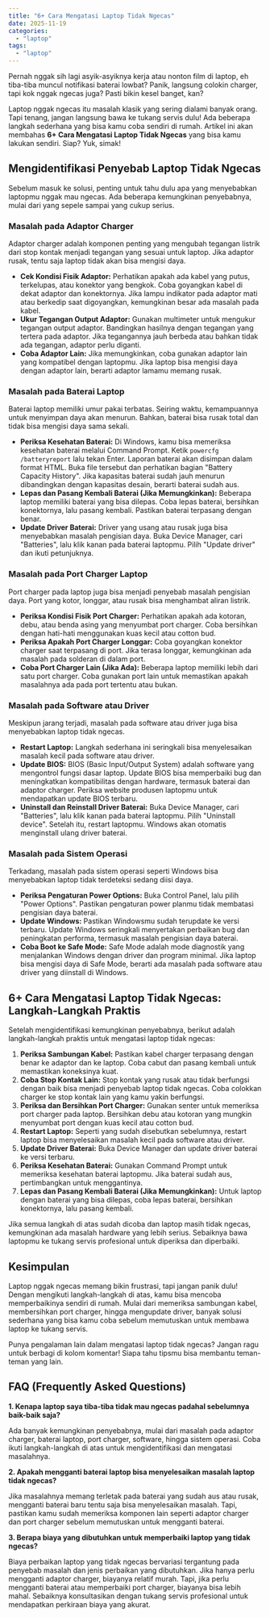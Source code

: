 ```yaml
---
title: "6+ Cara Mengatasi Laptop Tidak Ngecas"
date: 2025-11-19
categories: 
  - "laptop"
tags: 
  - "laptop"
---
```


Pernah nggak sih lagi asyik-asyiknya kerja atau nonton film di laptop, eh tiba-tiba muncul notifikasi baterai lowbat? Panik, langsung colokin charger, tapi kok nggak ngecas juga? Pasti bikin kesel banget, kan?

Laptop nggak ngecas itu masalah klasik yang sering dialami banyak orang. Tapi tenang, jangan langsung bawa ke tukang servis dulu! Ada beberapa langkah sederhana yang bisa kamu coba sendiri di rumah. Artikel ini akan membahas **6+ Cara Mengatasi Laptop Tidak Ngecas** yang bisa kamu lakukan sendiri. Siap? Yuk, simak!

## Mengidentifikasi Penyebab Laptop Tidak Ngecas

Sebelum masuk ke solusi, penting untuk tahu dulu apa yang menyebabkan laptopmu nggak mau ngecas. Ada beberapa kemungkinan penyebabnya, mulai dari yang sepele sampai yang cukup serius.

### Masalah pada Adaptor Charger

Adaptor charger adalah komponen penting yang mengubah tegangan listrik dari stop kontak menjadi tegangan yang sesuai untuk laptop. Jika adaptor rusak, tentu saja laptop tidak akan bisa mengisi daya.

- **Cek Kondisi Fisik Adaptor:** Perhatikan apakah ada kabel yang putus, terkelupas, atau konektor yang bengkok. Coba goyangkan kabel di dekat adaptor dan konektornya. Jika lampu indikator pada adaptor mati atau berkedip saat digoyangkan, kemungkinan besar ada masalah pada kabel.
- **Ukur Tegangan Output Adaptor:** Gunakan multimeter untuk mengukur tegangan output adaptor. Bandingkan hasilnya dengan tegangan yang tertera pada adaptor. Jika tegangannya jauh berbeda atau bahkan tidak ada tegangan, adaptor perlu diganti.
- **Coba Adaptor Lain:** Jika memungkinkan, coba gunakan adaptor lain yang kompatibel dengan laptopmu. Jika laptop bisa mengisi daya dengan adaptor lain, berarti adaptor lamamu memang rusak.

### Masalah pada Baterai Laptop

Baterai laptop memiliki umur pakai terbatas. Seiring waktu, kemampuannya untuk menyimpan daya akan menurun. Bahkan, baterai bisa rusak total dan tidak bisa mengisi daya sama sekali.

- **Periksa Kesehatan Baterai:** Di Windows, kamu bisa memeriksa kesehatan baterai melalui Command Prompt. Ketik `powercfg /batteryreport` lalu tekan Enter. Laporan baterai akan disimpan dalam format HTML. Buka file tersebut dan perhatikan bagian "Battery Capacity History". Jika kapasitas baterai sudah jauh menurun dibandingkan dengan kapasitas desain, berarti baterai sudah aus.
- **Lepas dan Pasang Kembali Baterai (Jika Memungkinkan):** Beberapa laptop memiliki baterai yang bisa dilepas. Coba lepas baterai, bersihkan konektornya, lalu pasang kembali. Pastikan baterai terpasang dengan benar.
- **Update Driver Baterai:** Driver yang usang atau rusak juga bisa menyebabkan masalah pengisian daya. Buka Device Manager, cari "Batteries", lalu klik kanan pada baterai laptopmu. Pilih "Update driver" dan ikuti petunjuknya.

### Masalah pada Port Charger Laptop

Port charger pada laptop juga bisa menjadi penyebab masalah pengisian daya. Port yang kotor, longgar, atau rusak bisa menghambat aliran listrik.

- **Periksa Kondisi Fisik Port Charger:** Perhatikan apakah ada kotoran, debu, atau benda asing yang menyumbat port charger. Coba bersihkan dengan hati-hati menggunakan kuas kecil atau cotton bud.
- **Periksa Apakah Port Charger Longgar:** Coba goyangkan konektor charger saat terpasang di port. Jika terasa longgar, kemungkinan ada masalah pada solderan di dalam port.
- **Coba Port Charger Lain (Jika Ada):** Beberapa laptop memiliki lebih dari satu port charger. Coba gunakan port lain untuk memastikan apakah masalahnya ada pada port tertentu atau bukan.

### Masalah pada Software atau Driver

Meskipun jarang terjadi, masalah pada software atau driver juga bisa menyebabkan laptop tidak ngecas.

- **Restart Laptop:** Langkah sederhana ini seringkali bisa menyelesaikan masalah kecil pada software atau driver.
- **Update BIOS:** BIOS (Basic Input/Output System) adalah software yang mengontrol fungsi dasar laptop. Update BIOS bisa memperbaiki bug dan meningkatkan kompatibilitas dengan hardware, termasuk baterai dan adaptor charger. Periksa website produsen laptopmu untuk mendapatkan update BIOS terbaru.
- **Uninstall dan Reinstall Driver Baterai:** Buka Device Manager, cari "Batteries", lalu klik kanan pada baterai laptopmu. Pilih "Uninstall device". Setelah itu, restart laptopmu. Windows akan otomatis menginstall ulang driver baterai.

### Masalah pada Sistem Operasi

Terkadang, masalah pada sistem operasi seperti Windows bisa menyebabkan laptop tidak terdeteksi sedang diisi daya.

- **Periksa Pengaturan Power Options:** Buka Control Panel, lalu pilih "Power Options". Pastikan pengaturan power planmu tidak membatasi pengisian daya baterai.
- **Update Windows:** Pastikan Windowsmu sudah terupdate ke versi terbaru. Update Windows seringkali menyertakan perbaikan bug dan peningkatan performa, termasuk masalah pengisian daya baterai.
- **Coba Boot ke Safe Mode:** Safe Mode adalah mode diagnostik yang menjalankan Windows dengan driver dan program minimal. Jika laptop bisa mengisi daya di Safe Mode, berarti ada masalah pada software atau driver yang diinstall di Windows.

## 6+ Cara Mengatasi Laptop Tidak Ngecas: Langkah-Langkah Praktis

Setelah mengidentifikasi kemungkinan penyebabnya, berikut adalah langkah-langkah praktis untuk mengatasi laptop tidak ngecas:

1. **Periksa Sambungan Kabel:** Pastikan kabel charger terpasang dengan benar ke adaptor dan ke laptop. Coba cabut dan pasang kembali untuk memastikan koneksinya kuat.
2. **Coba Stop Kontak Lain:** Stop kontak yang rusak atau tidak berfungsi dengan baik bisa menjadi penyebab laptop tidak ngecas. Coba colokkan charger ke stop kontak lain yang kamu yakin berfungsi.
3. **Periksa dan Bersihkan Port Charger:** Gunakan senter untuk memeriksa port charger pada laptop. Bersihkan debu atau kotoran yang mungkin menyumbat port dengan kuas kecil atau cotton bud.
4. **Restart Laptop:** Seperti yang sudah disebutkan sebelumnya, restart laptop bisa menyelesaikan masalah kecil pada software atau driver.
5. **Update Driver Baterai:** Buka Device Manager dan update driver baterai ke versi terbaru.
6. **Periksa Kesehatan Baterai:** Gunakan Command Prompt untuk memeriksa kesehatan baterai laptopmu. Jika baterai sudah aus, pertimbangkan untuk menggantinya.
7. **Lepas dan Pasang Kembali Baterai (Jika Memungkinkan):** Untuk laptop dengan baterai yang bisa dilepas, coba lepas baterai, bersihkan konektornya, lalu pasang kembali.

Jika semua langkah di atas sudah dicoba dan laptop masih tidak ngecas, kemungkinan ada masalah hardware yang lebih serius. Sebaiknya bawa laptopmu ke tukang servis profesional untuk diperiksa dan diperbaiki.

## Kesimpulan

Laptop nggak ngecas memang bikin frustrasi, tapi jangan panik dulu! Dengan mengikuti langkah-langkah di atas, kamu bisa mencoba memperbaikinya sendiri di rumah. Mulai dari memeriksa sambungan kabel, membersihkan port charger, hingga mengupdate driver, banyak solusi sederhana yang bisa kamu coba sebelum memutuskan untuk membawa laptop ke tukang servis.

Punya pengalaman lain dalam mengatasi laptop tidak ngecas? Jangan ragu untuk berbagi di kolom komentar! Siapa tahu tipsmu bisa membantu teman-teman yang lain.

## FAQ (Frequently Asked Questions)

**1\. Kenapa laptop saya tiba-tiba tidak mau ngecas padahal sebelumnya baik-baik saja?**

Ada banyak kemungkinan penyebabnya, mulai dari masalah pada adaptor charger, baterai laptop, port charger, software, hingga sistem operasi. Coba ikuti langkah-langkah di atas untuk mengidentifikasi dan mengatasi masalahnya.

**2\. Apakah mengganti baterai laptop bisa menyelesaikan masalah laptop tidak ngecas?**

Jika masalahnya memang terletak pada baterai yang sudah aus atau rusak, mengganti baterai baru tentu saja bisa menyelesaikan masalah. Tapi, pastikan kamu sudah memeriksa komponen lain seperti adaptor charger dan port charger sebelum memutuskan untuk mengganti baterai.

**3\. Berapa biaya yang dibutuhkan untuk memperbaiki laptop yang tidak ngecas?**

Biaya perbaikan laptop yang tidak ngecas bervariasi tergantung pada penyebab masalah dan jenis perbaikan yang dibutuhkan. Jika hanya perlu mengganti adaptor charger, biayanya relatif murah. Tapi, jika perlu mengganti baterai atau memperbaiki port charger, biayanya bisa lebih mahal. Sebaiknya konsultasikan dengan tukang servis profesional untuk mendapatkan perkiraan biaya yang akurat.
